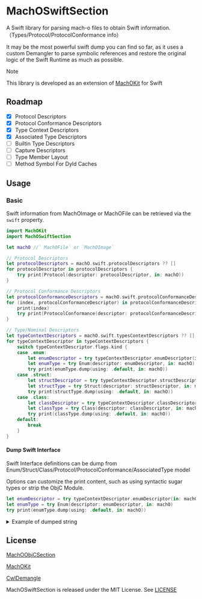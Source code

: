 # MachOSwiftSection

A Swift library for parsing mach-o files to obtain Swift information.
（Types/Protocol/ProtocolConformance info）

It may be the most powerful swift dump you can find so far, as it uses a custom Demangler to parse symbolic references and restore the original logic of the Swift Runtime as much as possible.

> [!NOTE]
> This library is developed as an extension of [MachOKit](https://github.com/p-x9/MachOKit) for Swift

## Roadmap

- [x] Protocol Descriptors
- [x] Protocol Conformance Descriptors
- [x] Type Context Descriptors
- [x] Associated Type Descriptors
- [ ] Builtin Type Descriptors
- [ ] Capture Descriptors
- [ ] Type Member Layout
- [ ] Method Symbol For Dyld Caches

## Usage

### Basic

Swift information from MachOImage or MachOFile can be retrieved via the `swift` property.

```swift
import MachOKit
import MachOSwiftSection

let machO //` MachOFile` or `MachOImage`

// Protocol Descriptors
let protocolDescriptors = machO.swift.protocolDescriptors ?? []
for protocolDescriptor in protocolDescriptors {
    try print(Protocol(descriptor: protocolDescriptor, in: machO))
}

// Protocol Conformance Descriptors
let protocolConformanceDescriptors = machO.swift.protocolConformanceDescriptors ?? []
for (index, protocolConformanceDescriptor) in protocolConformanceDescriptors.enumerated() {
    print(index)
    try print(ProtocolConformance(descriptor: protocolConformanceDescriptor, in: machO))
}

// Type/Nominal Descriptors
let typeContextDescriptors = machO.swift.typesContextDescriptors ?? []
for typeContextDescriptor in typeContextDescriptors {
    switch typeContextDescriptor.flags.kind {
    case .enum:
        let enumDescriptor = try typeContextDescriptor.enumDescriptor(in: machO)!
        let enumType = try Enum(descriptor: enumDescriptor, in: machO)
        try print(enumType.dump(using: .default, in: machO))
    case .struct:
        let structDescriptor = try typeContextDescriptor.structDescriptor(in: machO)!
        let structType = try Struct(descriptor: structDescriptor, in: machO)
        try print(structType.dump(using: .default, in: machO))
    case .class:
        let classDescriptor = try typeContextDescriptor.classDescriptor(in: machO)!
        let classType = try Class(descriptor: classDescriptor, in: machO)
        try print(classType.dump(using: .default, in: machO))
    default:
        break
    }
}
```

#### Dump Swift Interface

Swift Interface definitions can be dump from Enum/Struct/Class/Protocol/ProtocolConformance/AssociatedType model

Options can customize the print content, such as using syntactic sugar types or strip the ObjC Module.

```swift
let enumDescriptor = try typeContextDescriptor.enumDescriptor(in: machO)!
let enumType = try Enum(descriptor: enumDescriptor, in: machO)
try print(enumType.dump(using: .default, in: machO))
```

<details>

<summary>Example of dumped string</summary>

```swift
enum Foundation.Date.ComponentsFormatStyle.Field.Option {
    case year
    case month
    case week
    case day
    case hour
    case minute
    case second
}
enum Foundation.Date.ComponentsFormatStyle.Field.CodingKeys {
    case option
}
struct Foundation.LocaleCache {
    let lock: LockedState<LocaleCache.State>
    let _currentCache: LockedState<_LocaleProtocol?>
    var _currentNSCache: LockedState<_NSSwiftLocale?>
}
struct Foundation.TimeZoneCache {
    let lock: LockedState<TimeZoneCache.State>
}
```

</details>

## License

[MachOObjCSection](https://github.com/p-x9/MachOObjCSection)

[MachOKit](https://github.com/p-x9/MachOKit)

[CwlDemangle](https://github.com/mattgallagher/CwlDemangle)

MachOSwiftSection is released under the MIT License. See [LICENSE](./LICENSE)
